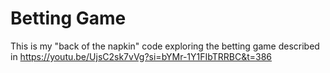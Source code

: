 # Betting Game

This is my "back of the napkin" code exploring the betting game described in https://youtu.be/UjsC2sk7vVg?si=bYMr-1Y1FIbTRRBC&t=386
